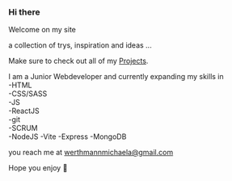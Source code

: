 ### Hi there

Welcome on my site 

a collection of trys, inspiration and ideas ...

Make sure to check out all of my <a href="https://github.com/stars/werthmannsupercode/lists/projects">Projects</a>. 


I am a Junior Webdeveloper and currently expanding my skills in<br>
-HTML <br>
-CSS/SASS <br>
-JS <br>
-ReactJS <br>
-git <br>
-SCRUM <br>
-NodeJS
-Vite
-Express
-MongoDB


you reach me at 
werthmannmichaela@gmail.com

Hope you enjoy 💜
